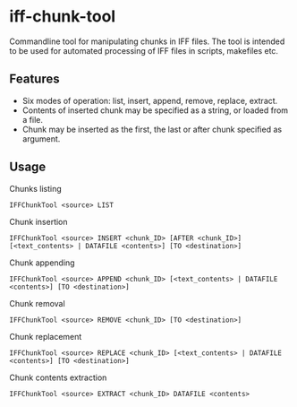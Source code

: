 # iff-chunk-tool

Commandline tool for manipulating chunks in IFF files. The tool is intended to be used for automated processing of IFF files in scripts, makefiles etc.

## Features

* Six modes of operation: list, insert, append, remove, replace, extract.
* Contents of inserted chunk may be specified as a string, or loaded from a file.
* Chunk may be inserted as the first, the last or after chunk specified as argument.

## Usage

Chunks listing

`IFFChunkTool <source> LIST`

Chunk insertion

`IFFChunkTool <source> INSERT <chunk_ID> [AFTER <chunk_ID>] [<text_contents> | DATAFILE <contents>] [TO <destination>]`

Chunk appending

`IFFChunkTool <source> APPEND <chunk_ID> [<text_contents> | DATAFILE <contents>] [TO <destination>]`

Chunk removal

`IFFChunkTool <source> REMOVE <chunk_ID> [TO <destination>]`

Chunk replacement

`IFFChunkTool <source> REPLACE <chunk_ID> [<text_contents> | DATAFILE <contents>] [TO <destination>]`

Chunk contents extraction

`IFFChunkTool <source> EXTRACT <chunk_ID> DATAFILE <contents>`
